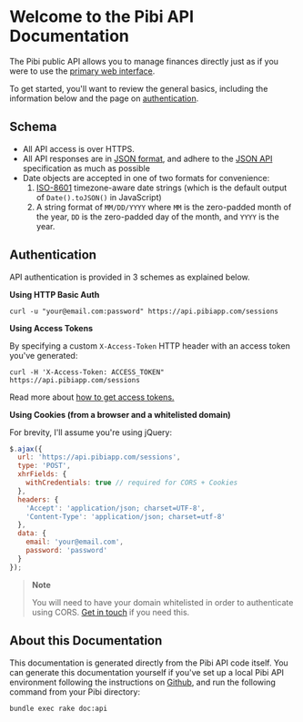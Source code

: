 Welcome to the Pibi API Documentation
===========================================

The Pibi public API allows you to manage finances directly just as if you were
to use the <a href="https://www.pibiapp.com">primary web interface</a>.

To get started, you'll want to review the general basics, including the
information below and the page on <a href="authentication.html">authentication</a>.

Schema
------

- All API access is over HTTPS.
- All API responses are in <a href="http://www.json.org/">JSON format</a>, and
  adhere to the [JSON API](http://jsonapi.org/format) specification as much as
  possible
- Date objects are accepted in one of two formats for convenience:
  1. [ISO-8601](http://en.wikipedia.org/wiki/ISO_8601) timezone-aware date
     strings (which is the default output of `Date().toJSON()` in JavaScript)
  2. A string format of `MM/DD/YYYY` where `MM` is the zero-padded month of the
     year, `DD` is the zero-padded day of the month, and `YYYY` is the year.

Authentication
--------------

API authentication is provided in 3 schemes as explained below.

**Using HTTP Basic Auth**

    curl -u "your@email.com:password" https://api.pibiapp.com/sessions

**Using Access Tokens**

By specifying a custom `X-Access-Token` HTTP header with an access token you've
generated:

    curl -H 'X-Access-Token: ACCESS_TOKEN" https://api.pibiapp.com/sessions

Read more about <a href="authentication.html">how to get access tokens.</a>

**Using Cookies (from a browser and a whitelisted domain)**

For brevity, I'll assume you're using jQuery:

```javascript
$.ajax({
  url: 'https://api.pibiapp.com/sessions',
  type: 'POST',
  xhrFields: {
    withCredentials: true // required for CORS + Cookies
  },
  headers: {
    'Accept': 'application/json; charset=UTF-8',
    'Content-Type': 'application/json; charset=utf-8'
  },
  data: {
    email: 'your@email.com',
    password: 'password'
  }
});
```

> **Note**
>
> You will need to have your domain whitelisted in order to authenticate using
> CORS. [Get in touch](mailto:support@pibiapp.com) if you need this.

About this Documentation
------------------------

This documentation is generated directly from the Pibi API code itself.
You can generate this documentation yourself if you've set up a
local Pibi API environment following the instructions on
<a href="https://www.github.com/amireh/pibi/wiki">Github</a>,
and run the following command from your Pibi directory:

    bundle exec rake doc:api

